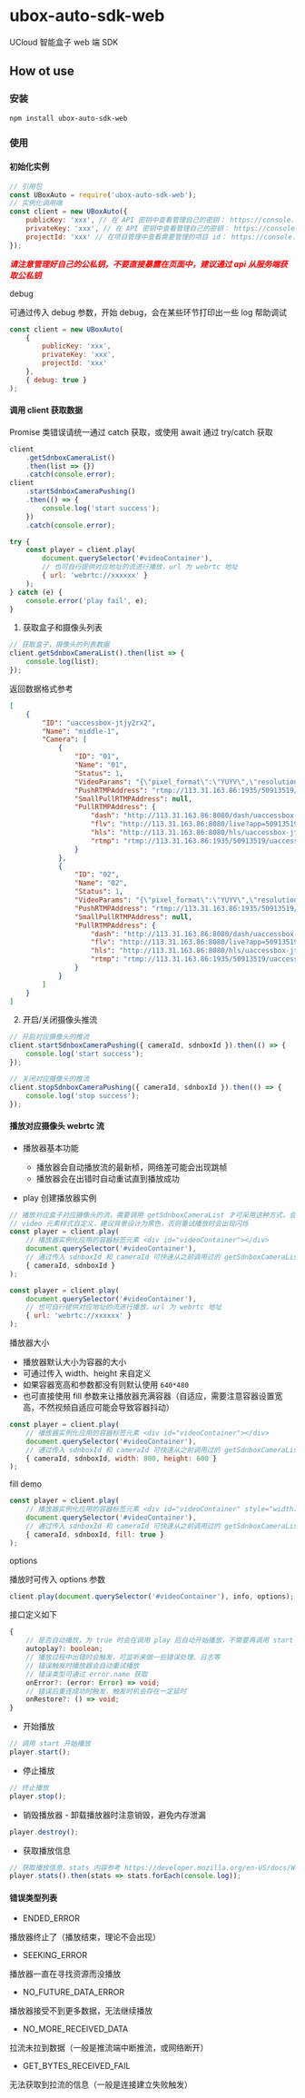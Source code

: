 # ubox-auto-sdk-web

UCloud 智能盒子 web 端 SDK

## How ot use

### 安装

```sh
npm install ubox-auto-sdk-web
```

### 使用

#### 初始化实例

```js
// 引用包
const UBoxAuto = require('ubox-auto-sdk-web');
// 实例化调用端
const client = new UBoxAuto({
    publicKey: 'xxx', // 在 API 密钥中查看管理自己的密钥： https://console.ucloud.cn/uaccount/api_manage
    privateKey: 'xxx', // 在 API 密钥中查看管理自己的密钥： https://console.ucloud.cn/uaccount/api_manage
    projectId: 'xxx' // 在项目管理中查看需要管理的项目 id： https://console.ucloud.cn/uaccount/iam/project_manage
});
```

<i style="color: red;">**请注意管理好自己的公私钥，不要直接暴露在页面中，建议通过 api 从服务端获取公私钥**</i>

debug

可通过传入 debug 参数，开始 debug，会在某些环节打印出一些 log 帮助调试

```js
const client = new UBoxAuto(
    {
        publicKey: 'xxx',
        privateKey: 'xxx',
        projectId: 'xxx'
    },
    { debug: true }
);
```

#### 调用 client 获取数据

Promise 类错误请统一通过 catch 获取，或使用 await 通过 try/catch 获取

```js
client
    .getSdnboxCameraList()
    .then(list => {})
    .catch(console.error);
client
    .startSdnboxCameraPushing()
    .then(() => {
        console.log('start success');
    })
    .catch(console.error);

try {
    const player = client.play(
        document.querySelector('#videoContainer'),
        // 也可自行提供对应地址的流进行播放，url 为 webrtc 地址
        { url: 'webrtc://xxxxxx' }
    );
} catch (e) {
    console.error('play fail', e);
}
```

1. 获取盒子和摄像头列表

```js
// 获取盒子，摄像头的列表数据
client.getSdnboxCameraList().then(list => {
    console.log(list);
});
```

返回数据格式参考

```json
[
    {
        "ID": "uaccessbox-jtjy2rx2",
        "Name": "middle-1",
        "Camera": [
            {
                "ID": "01",
                "Name": "01",
                "Status": 1,
                "VideoParams": "{\"pixel_format\":\"YUYV\",\"resolution\":\"1080*720;640*480\"}",
                "PushRTMPAddress": "rtmp://113.31.163.86:1935/50913519/uaccessbox-jtjy2rx2_01_stream",
                "SmallPullRTMPAddress": null,
                "PullRTMPAddress": {
                    "dash": "http://113.31.163.86:8080/dash/uaccessbox-jtjy2rx2_01_stream/index.mpd",
                    "flv": "http://113.31.163.86:8080/live?app=50913519&stream=uaccessbox-jtjy2rx2_01_stream",
                    "hls": "http://113.31.163.86:8080/hls/uaccessbox-jtjy2rx2_01_stream/index.m3u8",
                    "rtmp": "rtmp://113.31.163.86:1935/50913519/uaccessbox-jtjy2rx2_01_stream"
                }
            },
            {
                "ID": "02",
                "Name": "02",
                "Status": 1,
                "VideoParams": "{\"pixel_format\":\"YUYV\",\"resolution\":\"640*480\"}",
                "PushRTMPAddress": "rtmp://113.31.163.86:1935/50913519/uaccessbox-jtjy2rx2_02_stream",
                "SmallPullRTMPAddress": null,
                "PullRTMPAddress": {
                    "dash": "http://113.31.163.86:8080/dash/uaccessbox-jtjy2rx2_02_stream/index.mpd",
                    "flv": "http://113.31.163.86:8080/live?app=50913519&stream=uaccessbox-jtjy2rx2_02_stream",
                    "hls": "http://113.31.163.86:8080/hls/uaccessbox-jtjy2rx2_02_stream/index.m3u8",
                    "rtmp": "rtmp://113.31.163.86:1935/50913519/uaccessbox-jtjy2rx2_02_stream"
                }
            }
        ]
    }
]
```

2. 开启/关闭摄像头推流

```js
// 开启对应摄像头的推流
client.startSdnboxCameraPushing({ cameraId, sdnboxId }).then(() => {
    console.log('start success');
});
```

```js
// 关闭对应摄像头的推流
client.stopSdnboxCameraPushing({ cameraId, sdnboxId }).then(() => {
    console.log('stop success');
});
```

#### 播放对应摄像头 webrtc 流

-   播放器基本功能

    -   播放器会自动播放流的最新桢，网络差可能会出现跳帧
    -   播放器会在出错时自动重试直到播放成功

-   play 创建播放器实例

```js
// 播放对应盒子对应摄像头的流，需要调用 getSdnboxCameraList 才可采用这种方式，会从返回结果中获取对应的流地址
// video 元素样式自定义，建议背景设计为黑色，否则重试播放时会出现闪烁
const player = client.play(
    // 播放器实例化应用的容器标签元素 <div id="videoContainer"></div>
    document.querySelector('#videoContainer'),
    // 通过传入 sdnboxId 和 cameraId 可快速从之前调用过的 getSdnboxCameraList 缓存数据中获取到对应的流地址
    { cameraId, sdnboxId }
);

const player = client.play(
    document.querySelector('#videoContainer'),
    // 也可自行提供对应地址的流进行播放，url 为 webrtc 地址
    { url: 'webrtc://xxxxxx' }
);
```

播放器大小

-   播放器默认大小为容器的大小
-   可通过传入 width、height 来自定义
-   如果容器宽高和参数都没有则默认使用 `640*480`
-   也可直接使用 fill 参数来让播放器充满容器（自适应，需要注意容器设置宽高，不然视频自适应可能会导致容器抖动）

```js
const player = client.play(
    // 播放器实例化应用的容器标签元素 <div id="videoContainer"></div>
    document.querySelector('#videoContainer'),
    // 通过传入 sdnboxId 和 cameraId 可快速从之前调用过的 getSdnboxCameraList 缓存数据中获取到对应的流地址
    { cameraId, sdnboxId, width: 800, height: 600 }
);
```

fill demo

```js
const player = client.play(
    // 播放器实例化应用的容器标签元素 <div id="videoContainer" style="width: 100%;height: 400px;"></div>
    document.querySelector('#videoContainer'),
    // 通过传入 sdnboxId 和 cameraId 可快速从之前调用过的 getSdnboxCameraList 缓存数据中获取到对应的流地址
    { cameraId, sdnboxId, fill: true }
);
```

options

播放时可传入 options 参数

```js
client.play(document.querySelector('#videoContainer'), info, options);
```

接口定义如下

```ts
{
    // 是否自动播放，为 true 时会在调用 play 后自动开始播放，不需要再调用 start
    autoplay?: boolean;
    // 播放过程中出错时会触发，可监听来做一些错误处理、日志等
    // 错误触发时播放器会自动重试播放
    // 错误类型可通过 error.name 获取
    onError?: (error: Error) => void;
    // 错误后重连成功时触发，触发时机会存在一定延时
    onRestore?: () => void;
}
```

-   开始播放

```js
// 调用 start 开始播放
player.start();
```

-   停止播放

```js
// 终止播放
player.stop();
```

-   销毁播放器 - 卸载播放器时注意销毁，避免内存泄漏

```js
player.destroy();
```

-   获取播放信息

```js
// 获取播放信息，stats 内容参考 https://developer.mozilla.org/en-US/docs/Web/API/RTCPeerConnection/getStats#example
player.stats().then(stats => stats.forEach(console.log));
```

#### 错误类型列表

-   ENDED_ERROR

播放器终止了（播放结束，理论不会出现）

-   SEEKING_ERROR

播放器一直在寻找资源而没播放

-   NO_FUTURE_DATA_ERROR

播放器接受不到更多数据，无法继续播放

-   NO_MORE_RECEIVED_DATA

拉流未拉到数据（一般是推流端中断推流，或网络断开）

-   GET_BYTES_RECEIVED_FAIL

无法获取到拉流的信息（一般是连接建立失败触发）

